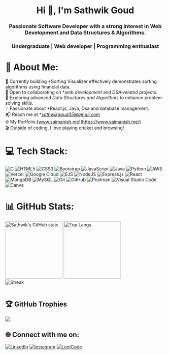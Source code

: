 <h1 align="center">Hi 👋, I'm Sathwik Goud</h1>
<h3 align="center">Passionate Software Developer with a strong interest in Web Development and Data Structures & Algorithms.</h3>
<h3 align="center">Undergraduate | Web developer | Programming enthusiast</h3>

# 💫 About Me:
🚀 Currently building *Sorting Visualizer effectively demonstrates sorting algorithms using financial data.<br>🤝 Open to collaborating on **web development* and *DSA-related* projects.<br>📖 Exploring advanced *Data Structures and Algorithms* to enhance problem-solving skills.<br>💡 Passionate about *React.js, Java, Dsa and database management.<br>📬 Reach me at **sathwikgoud35@gmail.com*<br>🌐 My Portfolio:[www.saimanish.me](https://www.saimanish.me/) <br>🎬 Outside of coding, I love playing cricket and browsing!  


# 💻 Tech Stack:
![C](https://img.shields.io/badge/c-%2300599C.svg?style=for-the-badge&logo=c&logoColor=white)
![HTML5](https://img.shields.io/badge/html5-%23E34F26.svg?style=for-the-badge&logo=html5&logoColor=white)
![CSS3](https://img.shields.io/badge/css3-%231572B6.svg?style=for-the-badge&logo=css3&logoColor=white)
![Bootstrap](https://img.shields.io/badge/Bootstrap-%23563D7C.svg?style=for-the-badge&logo=bootstrap&logoColor=white)
![JavaScript](https://img.shields.io/badge/javascript-%23323330.svg?style=for-the-badge&logo=javascript&logoColor=%23F7DF1E)
![Java](https://img.shields.io/badge/java-%23ED8B00.svg?style=for-the-badge&logo=openjdk&logoColor=white)
![Python](https://img.shields.io/badge/python-3670A0?style=for-the-badge&logo=python&logoColor=ffdd54)
![AWS](https://img.shields.io/badge/AWS-%23FF9900.svg?style=for-the-badge&logo=amazon-aws&logoColor=white)
![Vercel](https://img.shields.io/badge/vercel-%23000000.svg?style=for-the-badge&logo=vercel&logoColor=white)
![Google Cloud](https://img.shields.io/badge/GoogleCloud-%234285F4.svg?style=for-the-badge&logo=google-cloud&logoColor=white)
![EJS](https://img.shields.io/badge/ejs-%23B4CA65.svg?style=for-the-badge&logo=ejs&logoColor=black)
![NodeJS](https://img.shields.io/badge/node.js-6DA55F?style=for-the-badge&logo=node.js&logoColor=white)
![Express.js](https://img.shields.io/badge/express.js-%23404d59.svg?style=for-the-badge&logo=express&logoColor=%2361DAFB)
![React](https://img.shields.io/badge/react-%2320232a.svg?style=for-the-badge&logo=react&logoColor=%2361DAFB)
![MongoDB](https://img.shields.io/badge/MongoDB-%234ea94b.svg?style=for-the-badge&logo=mongodb&logoColor=white)
![MySQL](https://img.shields.io/badge/mysql-4479A1.svg?style=for-the-badge&logo=mysql&logoColor=white)
![Git](https://img.shields.io/badge/git-%23F05033.svg?style=for-the-badge&logo=git&logoColor=white)
![GitHub](https://img.shields.io/badge/github-%23121011.svg?style=for-the-badge&logo=github&logoColor=white)
![Postman](https://img.shields.io/badge/Postman-FF6C37?style=for-the-badge&logo=postman&logoColor=white)
![Visual Studio Code](https://img.shields.io/badge/Visual%20Studio%20Code-0078d7.svg?style=for-the-badge&logo=visual-studio-code&logoColor=white)
![Canva](https://img.shields.io/badge/Canva-%2300C4CC.svg?style=for-the-badge&logo=Canva&logoColor=white)
# 📊 GitHub Stats:
<p>
  <img height="180em" src="https://github-readme-stats-ten-gilt.vercel.app/api?username=Sathwik033&show_icons=true&count_private=true&theme=algolia" alt="Sathwik's GitHub stats" />  <img height="180em" src="https://github-readme-stats-ten-gilt.vercel.app/api/top-langs?username=Sathwik033&langs_count=10&show_icons=true&locale=en&layout=compact&theme=algolia" alt="Top Langs">
  <br>
  <img src="https://github-readme-streak-stats.herokuapp.com/?user=Sathwik033&theme=algolia&hide_border=false" alt="Streak">
  <br><br>
</p>

## 🏆 GitHub Trophies
![](https://github-profile-trophy.vercel.app/?username=Sathwik033&theme=radical&no-frame=false&no-bg=false&margin-w=4)
## 🌐 Connect with me on:
[![LinkedIn](https://img.shields.io/badge/LinkedIn-%230077B5.svg?logo=linkedin&logoColor=white)](https://www.linkedin.com/in/sathwik-thallapelli/)
[![Instagram](https://img.shields.io/badge/Instagram-%23E4405F.svg?logo=Instagram&logoColor=white)](https://www.instagram.com/mr._.sathwikk/)
[![LeetCode](https://img.shields.io/badge/LeetCode-%23FFA116.svg?logo=leetcode&logoColor=white)](https://leetcode.com/u/sathwik_033/)
